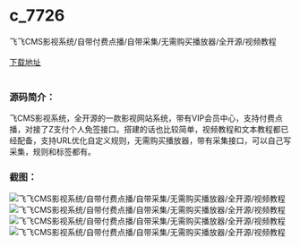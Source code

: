 # c_7726
飞飞CMS影视系统/自带付费点播/自带采集/无需购买播放器/全开源/视频教程
<br/></br>
[下载地址](https://www.uuid2.com/7726.html "下载地址")
<br/></br>
<h3>源码简介：</h3>
<p>飞CMS影视系统，全开源的一款影视网站系统，带有VIP会员中心，支持付费点播，对接了Z支付个人免签接口。搭建的话也比较简单，视频教程和文本教程都已经配备，支持URL优化自定义规则，无需购买播放器，带有采集接口，可以自己写采集，规则和标签都有。<p>
<h3>截图：</h3>
<img src="https://www.uuid2.com/wp-content/uploads/img/pro/20220307/16466219255488.png" alt="飞飞CMS影视系统/自带付费点播/自带采集/无需购买播放器/全开源/视频教程"><img src="https://www.uuid2.com/wp-content/uploads/img/pro/20220307/16466219275881.png" alt="飞飞CMS影视系统/自带付费点播/自带采集/无需购买播放器/全开源/视频教程"><img src="https://www.uuid2.com/wp-content/uploads/img/pro/20220307/1646621928188.png" alt="飞飞CMS影视系统/自带付费点播/自带采集/无需购买播放器/全开源/视频教程"><img src="https://www.uuid2.com/wp-content/uploads/img/pro/20220307/16466219298374.png" alt="飞飞CMS影视系统/自带付费点播/自带采集/无需购买播放器/全开源/视频教程">

